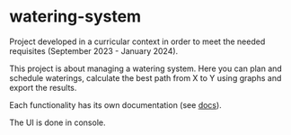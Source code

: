 # watering-system
Project developed in a curricular context in order to meet the needed requisites (September 2023 - January 2024). 

This project is about managing a watering system. Here you can plan and schedule waterings, calculate the best path from X to Y using graphs and export the results.

Each functionality has its own documentation (see [docs](./sem3pi2023_24_g101/docs/)).

The UI is done in console.
